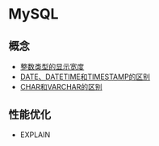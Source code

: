 # MySQL

## 概念

- [整数类型的显示宽度](display-width-of-integer.md)
- [DATE、DATETIME和TIMESTAMP的区别](date-datetime-timestamp.md)
- [CHAR和VARCHAR的区别](char-varchar.md)

## 性能优化

- EXPLAIN
